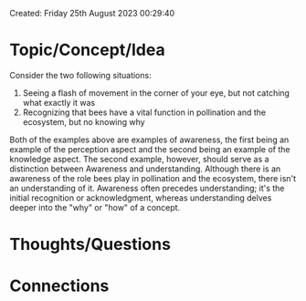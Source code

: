 ---
---

Created: Friday 25th August 2023 00:29:40
# Topic/Concept/Idea

 Consider the two following situations:

1. Seeing a flash of movement in the corner of your eye, but not catching what exactly it was
2. Recognizing that bees have a vital function in pollination and the ecosystem, but no knowing why

Both of the examples above are examples of awareness, the first being an example of the perception aspect and the second being an example of the knowledge aspect. The second example, however, should serve as a distinction between Awareness and understanding. Although there is an awareness of the role bees play in pollination and the ecosystem, there isn't an understanding of it. Awareness often precedes understanding; it's the initial recognition or acknowledgment, whereas understanding delves deeper into the "why" or "how" of a concept.

# Thoughts/Questions


# Connections


